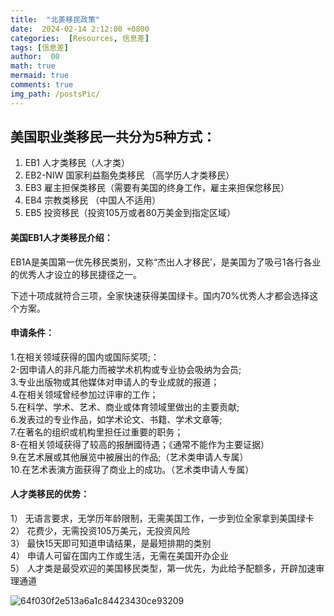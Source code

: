 ```yaml
---
title:  "北美移民政策"
date:  2024-02-14 2:12:00 +0800
categories:  [Resources, 信息差] 
tags: [信息差]     
author:  00                    
math: true
mermaid: true
comments: true
img_path: /postsPic/
---
```

## 美国职业类移民一共分为5种方式：

1. EB1 人才类移民（人才类）
2. EB2-NIW 国家利益豁免类移民 （高学历人才类移民）
3. EB3 雇主担保类移民（需要有美国的终身工作，雇主来担保您移民）
4. EB4 宗教类移民 （中国人不适用）
5. EB5 投资移民（投资105万或者80万美金到指定区域）

#### 美国EB1人才类移民介绍：<br>

EB1A是美国第一优先移民类别，又称“杰出人才移民’，是美国为了吸弓1各行各业的优秀人才设立的移民捷径之一。<br>

下述十项成就符合三项，全家快速获得美国绿卡。国内70%优秀人才都会选择这个方案。<br>

#### 申请条件：
1.在相关领域获得的国内或国际奖项;：<br>
2-因申请人的非凡能力而被学术机构或专业协会吸纳为会员;<br>
3.专业出版物或其他媒体对申请人的专业成就的报道；<br>
4.在相关领域曾经参加过评审的工作；<br>
5.在科学、学术、艺术、商业或体育领域里做出的主要贡献;<br>
6.发表过的专业作品，如学术论文、书籍、学术文章等;<br>
7.在著名的组织或机构里担任过重要的职务；<br>
8-在相关领域获得了较高的报酬國待遇；《通常不能作为主要证据）<br>
9.在艺术展或其他展览中被展出的作品;（艺术类申请人专属）<br>
10.在艺术表演方面获得了商业上的成功。（艺术类申请人专属）<br>

#### 人才类移民的优势：<br>
1） 无语言要求，无学历年龄限制，无需美国工作，一步到位全家拿到美国绿卡<br>
2） 花费少，无需投资105万美元，无投资风险<br>
3） 最快15天即可知道申请结果，是最短排期的类别<br>
4） 申请人可留在国内工作或生活，无需在美国开办企业<br>
5） 人才类是最受欢迎的美国移民类型，第一优先，为此给予配额多，开辟加速审理通道 <br>


![64f030f2e513a6a1c84423430ce93209](https://github.com/Carolzhangzz/CS-Resource-Blog/assets/100847020/c9d08e12-c05d-4ccc-9903-f8d6f62901b7)

